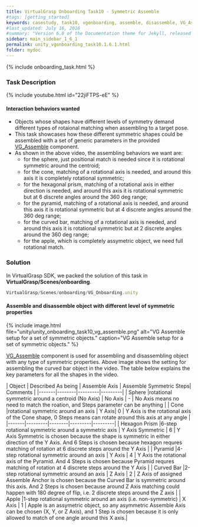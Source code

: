 ```yaml
---
title: VirtualGrasp Onboarding Task10 - Symmetric Assemble 
#tags: [getting_started]
keywords: casestudy, task10, vgonboarding, assemble, disassemble, VG_Assemble
#last_updated: July 16, 2016
#summary: "Version 6.0 of the Documentation theme for Jekyll, released July 4, 2016, implements relative links so you can view the files offline or on any server without configuring urls and baseurls. Additionally, you can store pages in subdirectories. Templates for alerts and images are available."
sidebar: main_sidebar_1_6_1
permalink: unity_vgonboarding_task10.1.6.1.html
folder: mydoc
---
```


{% include onboarding_task.html %}

### Task Description

{% include youtube.html id="22jiFTPS-eE" %}

#### Interaction behaviors wanted

* Objects whose shapes have different levels of symmetry demand different types of rotaional matching when assembling to a target pose. 
* This task showcases how these different symmetric shapes could be assembled with a set of generic parameters in the provided [VG_Assemble](unity_component_vgassemble.1.6.1.html) component. 
* As shown in the above video, the assembling behaviors we want are:
    * for the sphere, just positional match is needed since it is rotational symmetric around the centroid;
    * for the cone, matching of a rotational axis is needed, and around this axis it is completely rotational symmetric;
    * for the hexagonal prism, matching of a rotational axis in either direction is needed, and around this axis it is rotational symmetric but at 6 discrete angles around the 360 deg range;
    * for the pyramid, matching of a rotational axis is needed, and around this axis it is rotational symmetric but at 4 discrete angles around the 360 deg range;
    * for the curved bar, matching of a rotational axis is needed, and around this axis it is rotational symmetric but at 2 discrete angles around the 360 deg range;
    * for the apple, which is completely assymetric object, we need full rotational match. 

### Solution

In VirtualGrasp SDK, we packed the solution of this task in **VirtualGrasp/Scenes/onboarding**. 

```js
VirtualGrasp/Scenes/onboarding/VG_Onboarding.unity
````

#### Assemble and disassemble object with different level of symmetric properties

{% include image.html file="unity/unity_onboarding_task10_vg_assemble.png" alt="VG Assemble setup for a set of symmetric objects." caption="VG Assemble setup for a set of symmetric objects." %}

[VG_Assemble](unity_component_vgassemble.1.6.1.html) component is used for assembling and disassembling object with any type of symmetric properties. 
Above image shows the setting for assembling the curved bar object in the video. The table below explains the key parameters for all the shapes in the video. 

| Object | Described As being | Assemble Axis | Assemble Symmetric Steps| Comments |
|-------|--------|---------|---------|
| Sphere |rotational symmetric around  a centroid (No Axis) | No Axis | - | No Axis means no need to match the roation, and Steps parameter can be anything |
| Cone |rotational symmetric around an axis | Y Axis| 0 | Y Axis is the rotational axis of the Cone shape, 0 Steps means can rotate around this axis at any angle |
|-------|---------|--------|---------|---------|
| Hexagon Prism |6-step rotational symmetric around a symmetric axis | Y Axis Symmetric  | 6 | Y Axis Symmetric is chosen because the shape is symmetric in either direction of the Y Axis. And 6 Steps is chosen because hexagon requres matching of rotation at 6 discrete steps around the Y Axis |
| Pyramid |4-step rotational symmetric around an axis | Y Axis | 4 | Y Axis the rotational axis of the Pyramid. And 4 Steps is chosen because Pyramid requres matching of rotation at 4 discrete steps around the Y Axis |
| Curved Bar |2-step rotational symmetric around an axis  | Z Axis | 2 | Z Axis of assigned Assemble Anchor is chosen because the Curved Bar is symmetric around this axis. And 2 Steps is chosen because around Z Axis matching could happen with 180 degree of flip, i.e. 2 discrete steps around the Z axis |
| Apple |1-step rotational symmetric around an axis (i.e. non-symmetric) | X Axis | 1 | Apple is an assymetric object, so any asymmetric Assemble Axis can be chosen (X, Y, or Z Axis), and 1 Step is chosen because it is only allowed to match of one angle around this X axis.|


